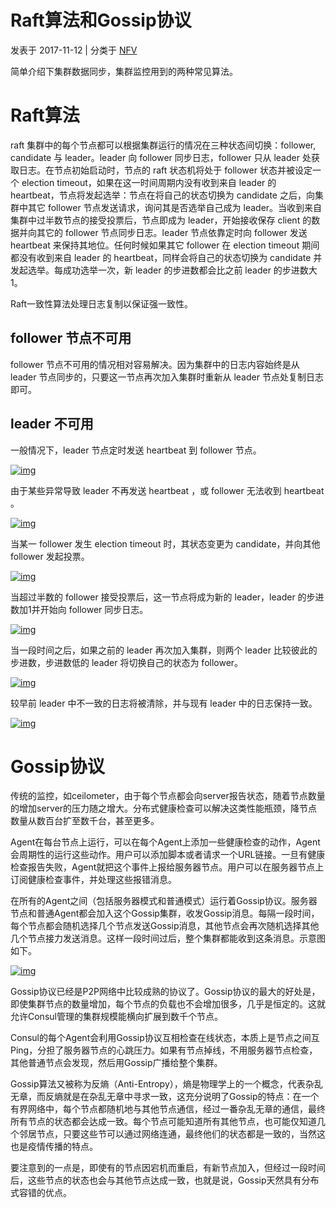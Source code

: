 # Raft算法和Gossip协议

发表于 2017-11-12 | 分类于 [NFV](https://www.backendcloud.cn/categories/NFV/)

简单介绍下集群数据同步，集群监控用到的两种常见算法。

# Raft算法

raft 集群中的每个节点都可以根据集群运行的情况在三种状态间切换：follower, candidate 与 leader。leader 向 follower 同步日志，follower 只从 leader 处获取日志。在节点初始启动时，节点的 raft 状态机将处于 follower 状态并被设定一个 election timeout，如果在这一时间周期内没有收到来自 leader 的 heartbeat，节点将发起选举：节点在将自己的状态切换为 candidate 之后，向集群中其它 follower 节点发送请求，询问其是否选举自己成为 leader。当收到来自集群中过半数节点的接受投票后，节点即成为 leader，开始接收保存 client 的数据并向其它的 follower 节点同步日志。leader 节点依靠定时向 follower 发送 heartbeat 来保持其地位。任何时候如果其它 follower 在 election timeout 期间都没有收到来自 leader 的 heartbeat，同样会将自己的状态切换为 candidate 并发起选举。每成功选举一次，新 leader 的步进数都会比之前 leader 的步进数大1。

Raft一致性算法处理日志复制以保证强一致性。



## follower 节点不可用

follower 节点不可用的情况相对容易解决。因为集群中的日志内容始终是从 leader 节点同步的，只要这一节点再次加入集群时重新从 leader 节点处复制日志即可。

## leader 不可用

一般情况下，leader 节点定时发送 heartbeat 到 follower 节点。

[![img](https://www.backendcloud.cn/images/raft_gossip/1.png)](https://www.backendcloud.cn/images/raft_gossip/1.png)

由于某些异常导致 leader 不再发送 heartbeat ，或 follower 无法收到 heartbeat 。

[![img](https://www.backendcloud.cn/images/raft_gossip/2.png)](https://www.backendcloud.cn/images/raft_gossip/2.png)

当某一 follower 发生 election timeout 时，其状态变更为 candidate，并向其他 follower 发起投票。

[![img](https://www.backendcloud.cn/images/raft_gossip/3.png)](https://www.backendcloud.cn/images/raft_gossip/3.png)

当超过半数的 follower 接受投票后，这一节点将成为新的 leader，leader 的步进数加1并开始向 follower 同步日志。

[![img](https://www.backendcloud.cn/images/raft_gossip/4.png)](https://www.backendcloud.cn/images/raft_gossip/4.png)

当一段时间之后，如果之前的 leader 再次加入集群，则两个 leader 比较彼此的步进数，步进数低的 leader 将切换自己的状态为 follower。

[![img](https://www.backendcloud.cn/images/raft_gossip/5.png)](https://www.backendcloud.cn/images/raft_gossip/5.png)

较早前 leader 中不一致的日志将被清除，并与现有 leader 中的日志保持一致。

[![img](https://www.backendcloud.cn/images/raft_gossip/6.png)](https://www.backendcloud.cn/images/raft_gossip/6.png)

# Gossip协议

传统的监控，如ceilometer，由于每个节点都会向server报告状态，随着节点数量的增加server的压力随之增大。分布式健康检查可以解决这类性能瓶颈，降节点数量从数百台扩至数千台，甚至更多。

Agent在每台节点上运行，可以在每个Agent上添加一些健康检查的动作，Agent会周期性的运行这些动作。用户可以添加脚本或者请求一个URL链接。一旦有健康检查报告失败，Agent就把这个事件上报给服务器节点。用户可以在服务器节点上订阅健康检查事件，并处理这些报错消息。

在所有的Agent之间（包括服务器模式和普通模式）运行着Gossip协议。服务器节点和普通Agent都会加入这个Gossip集群，收发Gossip消息。每隔一段时间，每个节点都会随机选择几个节点发送Gossip消息，其他节点会再次随机选择其他几个节点接力发送消息。这样一段时间过后，整个集群都能收到这条消息。示意图如下。

[![img](https://www.backendcloud.cn/images/raft_gossip/7.png)](https://www.backendcloud.cn/images/raft_gossip/7.png)

Gossip协议已经是P2P网络中比较成熟的协议了。Gossip协议的最大的好处是，即使集群节点的数量增加，每个节点的负载也不会增加很多，几乎是恒定的。这就允许Consul管理的集群规模能横向扩展到数千个节点。

Consul的每个Agent会利用Gossip协议互相检查在线状态，本质上是节点之间互Ping，分担了服务器节点的心跳压力。如果有节点掉线，不用服务器节点检查，其他普通节点会发现，然后用Gossip广播给整个集群。

Gossip算法又被称为反熵（Anti-Entropy），熵是物理学上的一个概念，代表杂乱无章，而反熵就是在杂乱无章中寻求一致，这充分说明了Gossip的特点：在一个有界网络中，每个节点都随机地与其他节点通信，经过一番杂乱无章的通信，最终所有节点的状态都会达成一致。每个节点可能知道所有其他节点，也可能仅知道几个邻居节点，只要这些节可以通过网络连通，最终他们的状态都是一致的，当然这也是疫情传播的特点。

要注意到的一点是，即使有的节点因宕机而重启，有新节点加入，但经过一段时间后，这些节点的状态也会与其他节点达成一致，也就是说，Gossip天然具有分布式容错的优点。

[
  ](https://www.backendcloud.cn/images/wechat-dingyuehao.jpg)